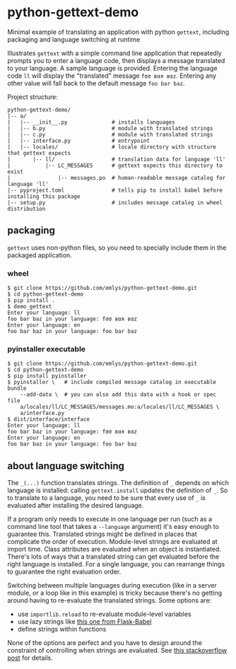 # python-gettext-demo
Minimal example of translating an application with python `gettext`, including packaging and language switching at runtime 

Illustrates `gettext` with a simple command line application that repeatedly prompts you to enter a language code, then displays a message translated to your language. A sample language is provided. Entering the language code `ll` will display the "translated" message `fσσ вαя вαz`. Entering any other value will fall back to the default message `foo bar baz`.

Project structure:
```
python-gettext-demo/
|-- a/
|   |-- __init__.py              # installs languages
|   |-- b.py                     # module with translated strings
|   |-- c.py                     # module with translated strings
|   |-- interface.py             # entrypoint
|   |-- locales/                 # locale directory with structure that gettext expects
|       |-- ll/                  # translation data for language 'll'
|           |-- LC_MESSAGES      # gettext expects this directory to exist
|               |-- messages.po  # human-readable message catalog for language 'll'
|-- pyproject.toml               # tells pip to install babel before installing this package
|-- setup.py                     # includes message catalog in wheel distribution
```

## packaging
`gettext` uses non-python files, so you need to specially include them in the packaged application.

### wheel
```
$ git clone https://github.com/emlys/python-gettext-demo.git
$ cd python-gettext-demo
$ pip install .
$ demo_gettext
Enter your language: ll
foo bar baz in your language: fσσ вαя вαz
Enter your language: en
foo bar baz in your language: foo bar baz
```

### pyinstaller executable
```
$ git clone https://github.com/emlys/python-gettext-demo.git
$ cd python-gettext-demo
$ pip install pyinstaller
$ pyinstaller \   # include compiled message catalog in executable bundle
    --add-data \  # you can also add this data with a hook or spec file
    a/locales/ll/LC_MESSAGES/messages.mo:a/locales/ll/LC_MESSAGES \
    a/interface.py
$ dist/interface/interface
Enter your language: ll
foo bar baz in your language: fσσ вαя вαz
Enter your language: en
foo bar baz in your language: foo bar baz
```

## about language switching

The `_(...)` function translates strings. The definition of `_` depends on which language is installed: calling `gettext.install` updates the definition of `_`. So to translate to a language, you need to be sure that every use of `_` is evaluated after installing the desired language. 

If a program only needs to execute in one language per run (such as a command line tool that takes a `--language` argument) it's easy enough to guarantee this. Translated strings might be defined in places that complicate the order of execution. Module-level strings are evaluated at import time. Class attributes are evaluated when an object is instantiated. There's lots of ways that a translated string can get evaluated before the right language is installed. For a single language, you can rearrange things to guarantee the right evaluation order.

Switching between multiple languages during execution (like in a server module, or a loop like in this example) is tricky because there's no getting around having to re-evaluate the translated strings. Some options are: 
* use `importlib.reload` to re-evaluate module-level variables
* use lazy strings like [this one from Flask-Babel](https://github.com/python-babel/flask-babel/blob/cc56bd9a4e7f614a4c1bf65c7f8b50b859359832/flask_babel/speaklater.py#L1)
* define strings within functions

None of the options are perfect and you have to design around the constraint of controlling when strings are evaluated. See [this stackoverflow post](https://stackoverflow.com/questions/69906944/approaches-to-changing-language-at-runtime-with-python-gettext) for details.
